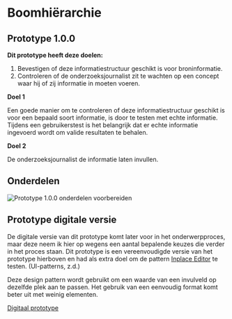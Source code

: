 # Boomhiërarchie


## Prototype 1.0.0

__Dit prototype heeft deze doelen:__

1. Bevestigen of deze informatiestructuur geschikt is voor broninformatie.
2. Controleren of de onderzoeksjournalist zit te wachten op een concept waar hij of zij informatie in moeten voeren.

__Doel 1__

Een goede manier om te controleren of deze informatiestructuur geschikt is voor een bepaald soort informatie, is door te testen met echte informatie. Tijdens een gebruikerstest is het belangrijk dat er echte informatie ingevoerd wordt om valide resultaten te behalen.

__Doel 2__

De onderzoeksjournalist de informatie laten invullen.

## Onderdelen

![Prototype 1.0.0 onderdelen voorbereiden](content/prototype-1.0.0-components.jpg)



## Prototype digitale versie

De digitale versie van dit prototype komt later voor in het onderwerpproces, maar deze neem ik hier op wegens een aantal bepalende keuzes die verder in het proces staan. Dit prototype is een vereenvoudigde versie van het prototype hierboven en had als extra doel om de pattern [Inplace Editor](http://ui-patterns.com/patterns/InplaceEditor) te testen. (UI-patterns, z.d.)


Deze design pattern wordt gebruikt om een waarde van een invulveld op dezelfde plek aan te passen. Het gebruik van een eenvoudig format komt beter uit met weinig elementen.


[Digitaal prototype](https://oege.ie.hva.nl/~essenj004/FTM/blauwdruk/input/v1.1.0/)

<!-- ### Screenshots (voorvertoning)

![Stap 1](content/bron-prototype-preview.png)

![Stap 2](content/bron-prototype-preview2.png)

![Stap 3](content/bron-prototype-preview3.png) -->




